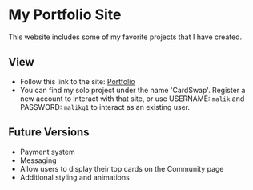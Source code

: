 # My Portfolio Site

This website includes some of my favorite projects that I have created.

## View
* Follow this link to the site: [Portfolio](https://mysterious-bayou-33544.herokuapp.com)
* You can find my solo project under the name 'CardSwap'. Register a new account to interact with that site, or use USERNAME: `malik` and PASSWORD: `malikg1` to interact as an existing user.

## Future Versions
* Payment system
* Messaging
* Allow users to display their top cards on the Community page
* Additional styling and animations

